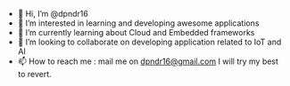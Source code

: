 - 👋 Hi, I’m @dpndr16
- 👀 I’m interested in learning and developing awesome applications
- 🌱 I’m currently learning about Cloud and Embedded frameworks
- 💞️ I’m looking to collaborate on developing application related to IoT and AI
- 📫 How to reach me : mail me on dpndr16@gmail.com I will try my best to revert.

<!---
dpndr16/dpndr16 is a ✨ special ✨ repository because its `README.md` (this file) appears on your GitHub profile.
You can click the Preview link to take a look at your changes.
--->
